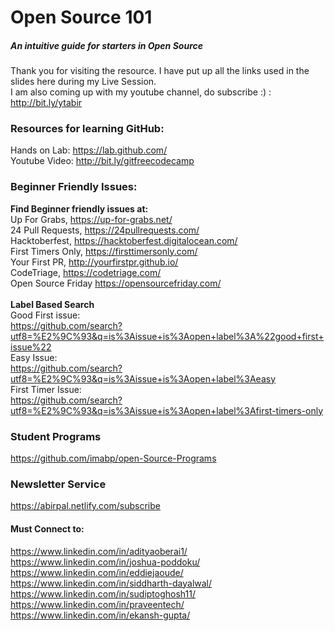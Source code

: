 # Open Source 101
##### An intuitive guide for starters in Open Source

Thank you for visiting the resource. 
I have put up all the links used in the slides here during my Live Session. <br/>
I am also coming up with my youtube channel, do subscribe :) :
http://bit.ly/ytabir




### Resources for learning GitHub:

Hands on Lab: https://lab.github.com/
<br/>
Youtube Video: http://bit.ly/gitfreecodecamp


### Beginner Friendly Issues:
<b>Find Beginner friendly issues at:</b>
<br/>
Up For Grabs,  https://up-for-grabs.net/<br/>
24 Pull Requests, https://24pullrequests.com/<br/>
Hacktoberfest, https://hacktoberfest.digitalocean.com/<br/>
First Timers Only, https://firsttimersonly.com/<br/>
Your First PR, http://yourfirstpr.github.io/<br/>
CodeTriage, https://codetriage.com/<br/>
Open Source Friday https://opensourcefriday.com/<br/>
<br/>
<b> Label Based Search </b><br/>
Good First issue:<br/>
https://github.com/search?utf8=%E2%9C%93&q=is%3Aissue+is%3Aopen+label%3A%22good+first+issue%22<br/>
Easy Issue:<br/>
https://github.com/search?utf8=%E2%9C%93&q=is%3Aissue+is%3Aopen+label%3Aeasy<br/>
First Timer Issue:<br/>
https://github.com/search?utf8=%E2%9C%93&q=is%3Aissue+is%3Aopen+label%3Afirst-timers-only<br/>


### Student Programs
https://github.com/imabp/open-Source-Programs


### Newsletter Service 
https://abirpal.netlify.com/subscribe


#### Must Connect to:<br/>
https://www.linkedin.com/in/adityaoberai1/<br/>
https://www.linkedin.com/in/joshua-poddoku/<br/>
https://www.linkedin.com/in/eddiejaoude/<br/>
https://www.linkedin.com/in/siddharth-dayalwal/<br/>
https://www.linkedin.com/in/sudiptoghosh11/<br/>
https://www.linkedin.com/in/praveentech/<br/>
https://www.linkedin.com/in/ekansh-gupta/
